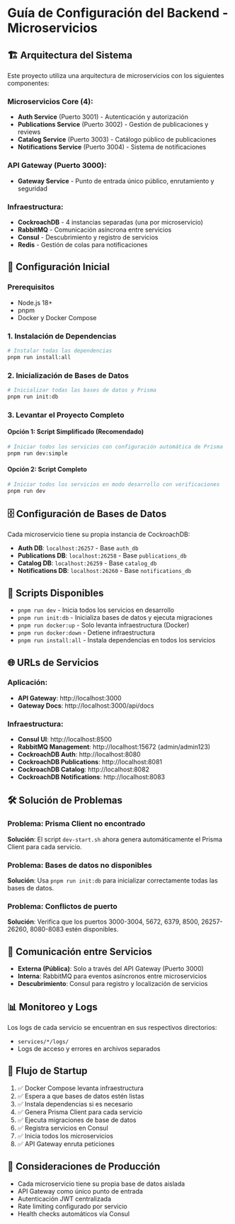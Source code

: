 # Guía de Configuración del Backend - Microservicios

## 🏗️ Arquitectura del Sistema

Este proyecto utiliza una arquitectura de microservicios con los siguientes componentes:

### Microservicios Core (4):
- **Auth Service** (Puerto 3001) - Autenticación y autorización
- **Publications Service** (Puerto 3002) - Gestión de publicaciones y reviews
- **Catalog Service** (Puerto 3003) - Catálogo público de publicaciones
- **Notifications Service** (Puerto 3004) - Sistema de notificaciones

### API Gateway (Puerto 3000):
- **Gateway Service** - Punto de entrada único público, enrutamiento y seguridad

### Infraestructura:
- **CockroachDB** - 4 instancias separadas (una por microservicio)
- **RabbitMQ** - Comunicación asíncrona entre servicios
- **Consul** - Descubrimiento y registro de servicios
- **Redis** - Gestión de colas para notificaciones

## 🚀 Configuración Inicial

### Prerequisitos
- Node.js 18+
- pnpm
- Docker y Docker Compose

### 1. Instalación de Dependencias
```bash
# Instalar todas las dependencias
pnpm run install:all
```

### 2. Inicialización de Bases de Datos
```bash
# Inicializar todas las bases de datos y Prisma
pnpm run init:db
```

### 3. Levantar el Proyecto Completo

#### Opción 1: Script Simplificado (Recomendado)
```bash
# Iniciar todos los servicios con configuración automática de Prisma
pnpm run dev:simple
```

#### Opción 2: Script Completo
```bash
# Iniciar todos los servicios en modo desarrollo con verificaciones
pnpm run dev
```

## 🗄️ Configuración de Bases de Datos

Cada microservicio tiene su propia instancia de CockroachDB:

- **Auth DB**: `localhost:26257` - Base `auth_db`
- **Publications DB**: `localhost:26258` - Base `publications_db`
- **Catalog DB**: `localhost:26259` - Base `catalog_db`
- **Notifications DB**: `localhost:26260` - Base `notifications_db`

## 🔧 Scripts Disponibles

- `pnpm run dev` - Inicia todos los servicios en desarrollo
- `pnpm run init:db` - Inicializa bases de datos y ejecuta migraciones
- `pnpm run docker:up` - Solo levanta infraestructura (Docker)
- `pnpm run docker:down` - Detiene infraestructura
- `pnpm run install:all` - Instala dependencias en todos los servicios

## 🌐 URLs de Servicios

### Aplicación:
- **API Gateway**: http://localhost:3000
- **Gateway Docs**: http://localhost:3000/api/docs

### Infraestructura:
- **Consul UI**: http://localhost:8500
- **RabbitMQ Management**: http://localhost:15672 (admin/admin123)
- **CockroachDB Auth**: http://localhost:8080
- **CockroachDB Publications**: http://localhost:8081
- **CockroachDB Catalog**: http://localhost:8082
- **CockroachDB Notifications**: http://localhost:8083

## 🛠️ Solución de Problemas

### Problema: Prisma Client no encontrado
**Solución**: El script `dev-start.sh` ahora genera automáticamente el Prisma Client para cada servicio.

### Problema: Bases de datos no disponibles
**Solución**: Usa `pnpm run init:db` para inicializar correctamente todas las bases de datos.

### Problema: Conflictos de puerto
**Solución**: Verifica que los puertos 3000-3004, 5672, 6379, 8500, 26257-26260, 8080-8083 estén disponibles.

## 🔐 Comunicación entre Servicios

- **Externa (Pública)**: Solo a través del API Gateway (Puerto 3000)
- **Interna**: RabbitMQ para eventos asíncronos entre microservicios
- **Descubrimiento**: Consul para registro y localización de servicios

## 📊 Monitoreo y Logs

Los logs de cada servicio se encuentran en sus respectivos directorios:
- `services/*/logs/`
- Logs de acceso y errores en archivos separados

## 🔄 Flujo de Startup

1. ✅ Docker Compose levanta infraestructura
2. ✅ Espera a que bases de datos estén listas
3. ✅ Instala dependencias si es necesario
4. ✅ Genera Prisma Client para cada servicio
5. ✅ Ejecuta migraciones de base de datos
6. ✅ Registra servicios en Consul
7. ✅ Inicia todos los microservicios
8. ✅ API Gateway enruta peticiones

## 🎯 Consideraciones de Producción

- Cada microservicio tiene su propia base de datos aislada
- API Gateway como único punto de entrada
- Autenticación JWT centralizada
- Rate limiting configurado por servicio
- Health checks automáticos vía Consul